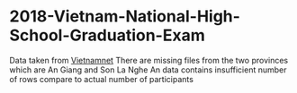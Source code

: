 # 2018-Vietnam-National-High-School-Graduation-Exam
Data taken from [Vietnamnet](https://vietnamnet.vn/vn/giao-duc/tuyen-sinh/tra-cuu-diem-thi-thpt-quoc-gia-2018-tren-vietnamnet-day-du-nhat-461890.html)
There are missing files from the two provinces which are An Giang and Son La
Nghe An data contains insufficient number of rows compare to actual number of participants
